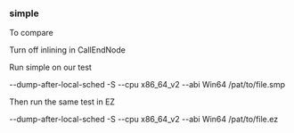 ### simple

To compare 

Turn off inlining in CallEndNode

Run simple on our test

--dump-after-local-sched -S --cpu x86_64_v2 --abi Win64 /pat/to/file.smp

Then run the same test in EZ

--dump-after-local-sched -S --cpu x86_64_v2 --abi Win64 /pat/to/file.ez

